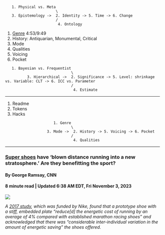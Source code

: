 
```
   1. Physical vs. Meta
                       \
   3. Epistemology ->  2. Identity -> 5. Time -> 6. Change
                       /
                        4. Ontology
```

1. [Genre](https://www.youtube.com/watch?v=waqhq-IiUIo) 4:53/9:49
2. History: Antiquarian, Monumental, Critical
3. Mode
4. Qualities
5. Voicing
6. Pocket

```
   1. Bayesian vs. Frequentist
                              \
          3. Hierarchical ->  2. Significance -> 5. Level: shrinkage vs. Variable: CLT -> 6. ICC vs. Parameter
                              /
                               4. Estimate
```

---

1. Readme
2. Tokens
3. Hacks

```
                      1. Genre
                              \
                   3. Mode ->  2. History -> 5. Voicing -> 6. Pocket
                              /
                               4. Qualities
```

   ---

### [Super shoes](https://www.cnn.com/2023/11/03/sport/super-shoes-marathon-running-spt-intl/index.html) have ‘blown distance running into a new stratosphere.’ Are they benefitting the sport?

#### By George Ramsay, CNN
#### 8 minute read | Updated 6:38 AM EDT, Fri November 3, 2023

![](https://media.cnn.com/api/v1/images/stellar/prod/231101124226-01-super-shoes-distance-running.jpg?c=16x9&q=h_720,w_1280,c_fill/f_webp)

*A [2017 study](https://link.springer.com/article/10.1007/s40279-017-0811-2), which was funded by Nike, found that a prototype shoe with a stiff, embedded plate “reduce[d] the energetic cost of running by an average of 4% compared with established marathon racing shoes” and acknowledged that there was “considerable inter-individual variation in the amount of energetic saving” the shoes offered.*
